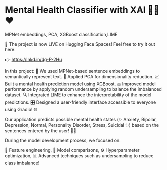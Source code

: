 # Mental Health Classifier with XAI 🌟🧠❤️
MPNet embeddings, PCA, XGBoost classification,LIME

🎯 The project is now LIVE on Hugging Face Spaces!
Feel free to try it out here: 

 👉 https://lnkd.in/dg-P-2Hu




In this project:
📝 We used MPNet-based sentence embeddings to semantically represent text.
🔽 Applied PCA for dimensionality reduction.
📈 Built a mental health prediction model using XGBoost.
⚖️ Improved model performance by applying random undersampling to balance the imbalanced dataset.
🔍 Integrated LIME to enhance the interpretability of the model predictions.
🎛️ Designed a user-friendly interface accessible to everyone using Gradio! 🌐

Our application predicts possible mental health states (✨ Anxiety, Bipolar, Depression, Normal, Personality Disorder, Stress, Suicidal ✨)
 based on the sentences entered by the user! 🧠💬

During the model development process, we focused on:

🔧 Feature engineering,
🥊 Model comparisons,
⚙️ Hyperparameter optimization,
📊 Advanced techniques such as undersampling to reduce class imbalance!


